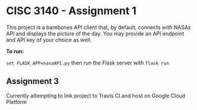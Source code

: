 # CISC 3140 - Assignment 1
This project is a barebones API client that, by default, connects with NASAs API and displays the picture of the day. You may provide an API endpoint and API key of your choice as well.


**To run:**


`set FLASK_APP=nasaAPI.py` then run the Flask server with `flask run`


## Assignment 3 

Currently attempting to link project to Travis CI and host on Google Cloud Platform
